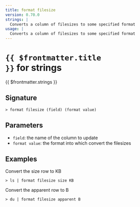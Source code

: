 ```yaml
---
title: format filesize
version: 0.70.0
strings: |
  Converts a column of filesizes to some specified format
usage: |
  Converts a column of filesizes to some specified format
---
```


# <code>{{ $frontmatter.title }}</code> for strings

<div class='command-title'>{{ $frontmatter.strings }}</div>

## Signature

```> format filesize (field) (format value)```

## Parameters

 -  `field`: the name of the column to update
 -  `format value`: the format into which convert the filesizes

## Examples

Convert the size row to KB
```shell
> ls | format filesize size KB
```

Convert the apparent row to B
```shell
> du | format filesize apparent B
```
